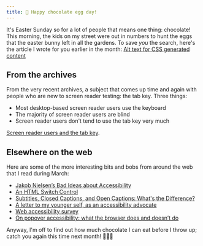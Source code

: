 ```yaml
---
title: 🥚 Happy chocolate egg day!
---
```


It's Easter Sunday so for a lot of people that means one thing: chocolate! This morning, the kids on my street were out in numbers to hunt the eggs that the easter bunny left in all the gardens. To save *you* the search, here's the article I wrote for you earlier in the month: [Alt text for CSS generated content](https://www.tempertemper.net/blog/alt-text-for-css-generated-content)


## From the archives

From the very recent archives, a subject that comes up time and again with people who are new to screen reader testing: the tab key. Three things:

- Most desktop-based screen reader users use the keyboard
- The majority of screen reader users are blind
- Screen reader users don't tend to use the tab key very much

[Screen reader users and the tab key](https://www.tempertemper.net/blog/screen-reader-users-and-the-tab-key).


## Elsewhere on the web

Here are some of the more interesting bits and bobs from around the web that I read during March:

- [Jakob Nielsen’s Bad Ideas about Accessibility](https://www.briandeconinck.com/jakob-nielsens-bad-ideas-about-accessibility/)
- [An HTML Switch Control](https://webkit.org/blog/15054/an-html-switch-control/)
- [Subtitles, Closed Captions, and Open Captions: What's the Difference?](https://benmyers.dev/blog/captions-and-subtitles/)
- [A letter to my younger self, as an accessibility advocate](https://heather-buchel.com/blog/2024/03/letters-to-an-accessibility-advocate/)
- [Web accessibility survey](https://webaccessibilitysurvey.com/survey-results/)
- [On popover accessibility: what the browser does and doesn’t do](https://hidde.blog/popover-accessibility/)

Anyway, I'm off to find out how much chocolate I can eat before I throw up; catch you again this time next month! 🍫🍫🍫
